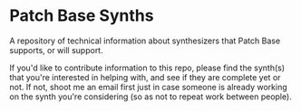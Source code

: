 # Patch Base Synths

A repository of technical information about synthesizers that Patch Base supports, or will support.

If you'd like to contribute information to this repo, please find the synth(s) that you're interested in helping with, and see if they are complete yet or not. If not, shoot me an email first just in case someone is already working on the synth you're considering (so as not to repeat work between people).
